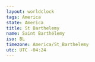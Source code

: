 ```yaml
---
layout: worldclock
tags: America
state: America
title: St Barthelemy
name: Saint Barthélemy
iso: BL
timezone: America/St_Barthelemy
utc: UTC -04:24
---
```


